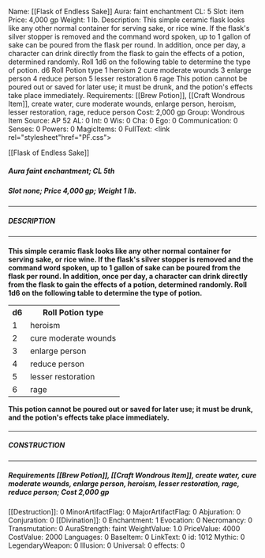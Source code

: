 Name: [[Flask of Endless Sake]]
Aura: faint enchantment
CL: 5
Slot: item
Price: 4,000 gp
Weight: 1 lb.
Description: This simple ceramic flask looks like any other normal container for serving sake, or rice wine. If the flask's silver stopper is removed and the command word spoken, up to 1 gallon of sake can be poured from the flask per round. In addition, once per day, a character can drink directly from the flask to gain the effects of a potion, determined randomly. Roll 1d6 on the following table to determine the type of potion. d6 Roll Potion type 1 heroism 2 cure moderate wounds 3 enlarge person 4 reduce person 5 lesser restoration 6 rage This potion cannot be poured out or saved for later use; it must be drunk, and the potion's effects take place immediately.
Requirements: [[Brew Potion]], [[Craft Wondrous Item]], create water, cure moderate wounds, enlarge person, heroism, lesser restoration, rage, reduce person
Cost: 2,000 gp
Group: Wondrous Item
Source: AP 52
AL: 0
Int: 0
Wis: 0
Cha: 0
Ego: 0
Communication: 0
Senses: 0
Powers: 0
MagicItems: 0
FullText: <link rel="stylesheet"href="PF.css"><div class="heading"><p class="alignleft">[[Flask of Endless Sake]]</p><div style="clear: both;"></div></div><div><h5><b>Aura </b>faint enchantment; <b>CL </b>5th</h5><h5><b>Slot </b>none; <b>Price </b>4,000 gp; <b>Weight </b>1 lb.</h5></div><hr/><div><h5><b>DESCRIPTION</b></h5></div><hr/><div><h4><p>This simple ceramic flask looks like any other normal container for serving sake, or rice wine. If the flask's silver stopper is removed and the command word spoken, up to 1 gallon of sake can be poured from the flask per round. In addition, once per day, a character can drink directly from the flask to gain the effects of a potion, determined randomly. Roll 1d6 on the following table to determine the type of potion. <table><tr><th>d6</th><th>Roll Potion type</th></tr><tr><td>1</td><td>heroism</td></tr><tr><td>2</td><td>cure moderate wounds</td></tr><tr><td>3</td><td>enlarge person</td></tr><tr><td>4</td><td>reduce person</td></tr><tr><td>5</td><td>lesser restoration</td></tr><tr><td>6</td><td>rage</td></tr></table> This potion cannot be poured out or saved for later use; it must be drunk, and the potion's effects take place immediately.</p></h4></div><hr/><div><h5><b>CONSTRUCTION</b></h5></div><hr/><div><h5><b>Requirements </b>[[Brew Potion]], [[Craft Wondrous Item]], <i>create water</i>, <i>cure moderate wounds</i>, <i>enlarge person</i>, <i>heroism</i>, <i>lesser restoration</i>, <i>rage</i>, <i>reduce person</i>; <b>Cost </b>2,000 gp</h5></div>
[[Destruction]]: 0
MinorArtifactFlag: 0
MajorArtifactFlag: 0
Abjuration: 0
Conjuration: 0
[[Divination]]: 0
Enchantment: 1
Evocation: 0
Necromancy: 0
Transmutation: 0
AuraStrength: faint
WeightValue: 1.0
PriceValue: 4000
CostValue: 2000
Languages: 0
BaseItem: 0
LinkText: 0
id: 1012
Mythic: 0
LegendaryWeapon: 0
Illusion: 0
Universal: 0
effects: 0
